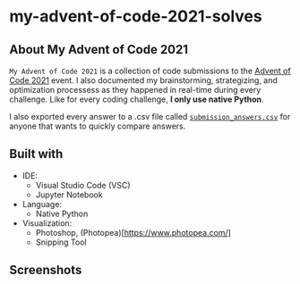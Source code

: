 # my-advent-of-code-2021-solves

## About My Advent of Code 2021

`My Advent of Code 2021` is a collection of code submissions to the [Advent of Code 2021](https://adventofcode.com/) event. I also documented my brainstorming, strategizing, and optimization processess as they happened in real-time during every challenge. Like for every coding challenge, **I only use native Python**.

I also exported every answer to a .csv file called [`submission_answers.csv`](https://github.com/cdenq/my-advent-of-code-2021-solves/blob/main/submission_answers.csv) for anyone that wants to quickly compare answers.

## Built with
- IDE:
    - Visual Studio Code (VSC)
    - Jupyter Notebook
- Language:
    - Native Python
- Visualization:
    - Photoshop, (Photopea)[https://www.photopea.com/]
    - Snipping Tool

## Screenshots